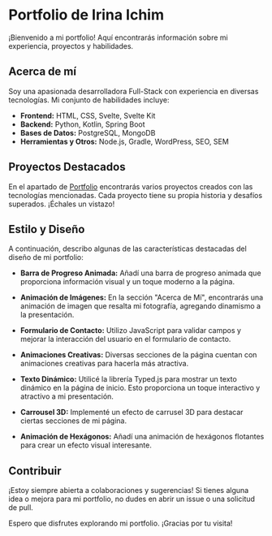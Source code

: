 # Portfolio de Irina Ichim

¡Bienvenido a mi portfolio! Aquí encontrarás información sobre mi experiencia, proyectos y habilidades.

## Acerca de mí

Soy una apasionada desarrolladora Full-Stack con experiencia en diversas tecnologías. Mi conjunto de habilidades incluye:

- **Frontend:** HTML, CSS, Svelte, Svelte Kit
- **Backend:** Python, Kotlin, Spring Boot
- **Bases de Datos:** PostgreSQL, MongoDB
- **Herramientas y Otros:** Node.js, Gradle, WordPress, SEO, SEM

## Proyectos Destacados

En el apartado de [Portfolio](https://github.com/Irina-Ichim/Portfolio) encontrarás varios proyectos creados con las tecnologías mencionadas. Cada proyecto tiene su propia historia y desafíos superados. ¡Échales un vistazo!

## Estilo y Diseño

A continuación, describo algunas de las características destacadas del diseño de mi portfolio:

- **Barra de Progreso Animada:** Añadí una barra de progreso animada que proporciona información visual y un toque moderno a la página.

- **Animación de Imágenes:** En la sección "Acerca de Mí", encontrarás una animación de imagen que resalta mi fotografía, agregando dinamismo a la presentación.

- **Formulario de Contacto:** Utilizo JavaScript para validar campos y mejorar la interacción del usuario en el formulario de contacto.

- **Animaciones Creativas:** Diversas secciones de la página cuentan con animaciones creativas para hacerla más atractiva.

- **Texto Dinámico:** Utilicé la librería Typed.js para mostrar un texto dinámico en la página de inicio. Esto proporciona un toque interactivo y atractivo a mi presentación.

- **Carrousel 3D:** Implementé un efecto de carrusel 3D para destacar ciertas secciones de mi página.

- **Animación de Hexágonos:** Añadí una animación de hexágonos flotantes para crear un efecto visual interesante.

## Contribuir

¡Estoy siempre abierta a colaboraciones y sugerencias! Si tienes alguna idea o mejora para mi portfolio, no dudes en abrir un issue o una solicitud de pull.

Espero que disfrutes explorando mi portfolio. ¡Gracias por tu visita!
